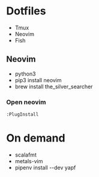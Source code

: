 # Dotfiles

- Tmux
- Neovim
- Fish

## Neovim

- python3
- pip3 install neovim
- brew install the_silver_searcher

### Open neovim

```
:PlugInstall
```

# On demand

- scalafmt
- metals-vim
- pipenv install --dev yapf
